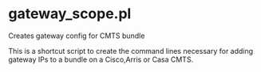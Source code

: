# gateway_scope.pl
Creates gateway config for CMTS bundle 


This is a shortcut script to create the command lines necessary for adding gateway IPs to a bundle on a Cisco,Arris or Casa CMTS. 
